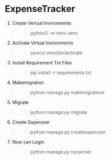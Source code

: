 # ExpenseTracker

1. Create Vertual Invironments
>> python3 -m venv venv


2. Activate Virtual Invironments
>> source venv/bin/activate


3. Install Requirement Txt Files
>> pip install -r requirements.txt


4. Makemigration
>> python manage.py makemigrations



5. Migrate
>> python manage.py migrate



6. Create Superuser
>> python manage.py createsuperuser



7. Now can Login
>> python manage.py runserver
